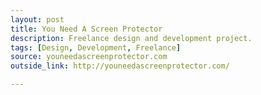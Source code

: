 ```yaml
---
layout: post
title: You Need A Screen Protector
description: Freelance design and development project.
tags: [Design, Development, Freelance]
source: youneedascreenprotector.com
outside_link: http://youneedascreenprotector.com/

---
```

